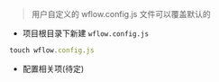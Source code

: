 > 用户自定义的 wflow.config.js 文件可以覆盖默认的

- 项目根目录下新建 `wflow.config.js`

```js
touch wflow.config.js
```

- 配置相关项(待定)

